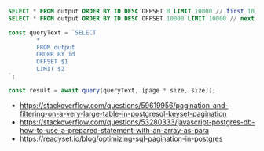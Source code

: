 ```sql
SELECT * FROM output ORDER BY ID DESC OFFSET 0 LIMIT 10000 // first 10,000 rows
SELECT * FROM output ORDER BY ID DESC OFFSET 10000 LIMIT 10000 // next 10,000 rows
```

```javascript
const queryText = `SELECT
        *
        FROM output
        ORDER BY id
        OFFSET $1
        LIMIT $2
`;

const result = await query(queryText, [page * size, size]);
```

- <https://stackoverflow.com/questions/59619956/pagination-and-filtering-on-a-very-large-table-in-postgresql-keyset-pagination>
- <https://stackoverflow.com/questions/53280333/javascript-postgres-db-how-to-use-a-prepared-statement-with-an-array-as-para>
- <https://readyset.io/blog/optimizing-sql-pagination-in-postgres>
